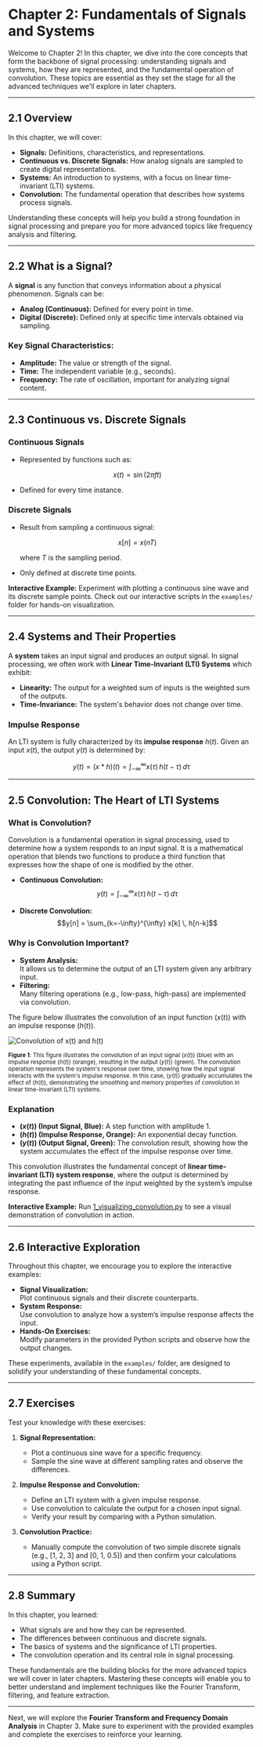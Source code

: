 # Chapter 2: Fundamentals of Signals and Systems

Welcome to Chapter 2! In this chapter, we dive into the core concepts that form the backbone of signal processing: understanding signals and systems, how they are represented, and the fundamental operation of convolution. These topics are essential as they set the stage for all the advanced techniques we'll explore in later chapters.

---

## 2.1 Overview

In this chapter, we will cover:
- **Signals:** Definitions, characteristics, and representations.
- **Continuous vs. Discrete Signals:** How analog signals are sampled to create digital representations.
- **Systems:** An introduction to systems, with a focus on linear time-invariant (LTI) systems.
- **Convolution:** The fundamental operation that describes how systems process signals.

Understanding these concepts will help you build a strong foundation in signal processing and prepare you for more advanced topics like frequency analysis and filtering.

---

## 2.2 What is a Signal?

A **signal** is any function that conveys information about a physical phenomenon. Signals can be:
- **Analog (Continuous):** Defined for every point in time.
- **Digital (Discrete):** Defined only at specific time intervals obtained via sampling.

### Key Signal Characteristics:
- **Amplitude:** The value or strength of the signal.
- **Time:** The independent variable (e.g., seconds).
- **Frequency:** The rate of oscillation, important for analyzing signal content.

---

## 2.3 Continuous vs. Discrete Signals

### Continuous Signals
- Represented by functions such as:

  $$x(t) = \sin(2\pi f t)$$
  
- Defined for every time instance.

### Discrete Signals
- Result from sampling a continuous signal:
  
  $$x[n] = x(nT)$$

  where $T$ is the sampling period.
- Only defined at discrete time points.

**Interactive Example:**
Experiment with plotting a continuous sine wave and its discrete sample points. Check out our interactive scripts in the `examples/` folder for hands-on visualization.

---

## 2.4 Systems and Their Properties

A **system** takes an input signal and produces an output signal. In signal processing, we often work with **Linear Time-Invariant (LTI) Systems** which exhibit:
- **Linearity:** The output for a weighted sum of inputs is the weighted sum of the outputs.
- **Time-Invariance:** The system's behavior does not change over time.

### Impulse Response
An LTI system is fully characterized by its **impulse response** $h(t)$. Given an input $x(t)$, the output $y(t)$ is determined by:

$$y(t) = (x * h)(t) = \int_{-\infty}^{\infty} x(\tau) \, h(t - \tau) \, d\tau$$

---

## 2.5 Convolution: The Heart of LTI Systems

### What is Convolution?

Convolution is a fundamental operation in signal processing, used to determine how a system responds to an input signal. It is a mathematical operation that blends two functions to produce a third function that expresses how the shape of one is modified by the other.

- **Continuous Convolution:**
  $$y(t) = \int_{-\infty}^{\infty} x(\tau) \, h(t - \tau) \, d\tau$$

- **Discrete Convolution:**
  $$y[n] = \sum_{k=-\infty}^{\infty} x[k] \, h[n-k]$$

### Why is Convolution Important?
- **System Analysis:**  
  It allows us to determine the output of an LTI system given any arbitrary input.
- **Filtering:**  
  Many filtering operations (e.g., low-pass, high-pass) are implemented via convolution.

The figure below illustrates the convolution of an input function $( x(t) )$ with an impulse response $( h(t))$.

![Convolution of x(t) and h(t)](../images/convolution.png)

<sup>**Figure 1**: This figure illustrates the convolution of an input signal $(x(t))$ (blue) with an impulse response $(h(t))$ (orange), resulting in the output $(y(t))$ (green). The convolution operation represents the system's response over time, showing how the input signal interacts with the system's impulse response. In this case, $(y(t))$ gradually accumulates the effect of $(h(t))$, demonstrating the smoothing and memory properties of convolution in linear time-invariant (LTI) systems.</sup>


### Explanation
- **$( x(t) )$ (Input Signal, Blue):** A step function with amplitude 1.
- **$( h(t) )$ (Impulse Response, Orange):** An exponential decay function.
- **$( y(t) )$ (Output Signal, Green):** The convolution result, showing how the system accumulates the effect of the impulse response over time.

This convolution illustrates the fundamental concept of **linear time-invariant (LTI) system response**, where the output is determined by integrating the past influence of the input weighted by the system’s impulse response.


**Interactive Example:**
Run [1_visualizing_convolution.py](./examples/1_visualizing_convolution.py) to see a visual demonstration of convolution in action.

---

## 2.6 Interactive Exploration

Throughout this chapter, we encourage you to explore the interactive examples:
- **Signal Visualization:**  
  Plot continuous signals and their discrete counterparts.
- **System Response:**  
  Use convolution to analyze how a system’s impulse response affects the input.
- **Hands-On Exercises:**  
  Modify parameters in the provided Python scripts and observe how the output changes.

These experiments, available in the `examples/` folder, are designed to solidify your understanding of these fundamental concepts.

---

## 2.7 Exercises

Test your knowledge with these exercises:

1. **Signal Representation:**
   - Plot a continuous sine wave for a specific frequency.
   - Sample the sine wave at different sampling rates and observe the differences.

2. **Impulse Response and Convolution:**
   - Define an LTI system with a given impulse response.
   - Use convolution to calculate the output for a chosen input signal.
   - Verify your result by comparing with a Python simulation.

3. **Convolution Practice:**
   - Manually compute the convolution of two simple discrete signals (e.g., [1, 2, 3] and [0, 1, 0.5]) and then confirm your calculations using a Python script.

---

## 2.8 Summary

In this chapter, you learned:
- What signals are and how they can be represented.
- The differences between continuous and discrete signals.
- The basics of systems and the significance of LTI properties.
- The convolution operation and its central role in signal processing.

These fundamentals are the building blocks for the more advanced topics we will cover in later chapters. Mastering these concepts will enable you to better understand and implement techniques like the Fourier Transform, filtering, and feature extraction.

---

Next, we will explore the **Fourier Transform and Frequency Domain Analysis** in Chapter 3. Make sure to experiment with the provided examples and complete the exercises to reinforce your learning.